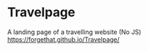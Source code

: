 # Travelpage
A landing page of a travelling website (No JS)
https://forgethat.github.io/Travelpage/
